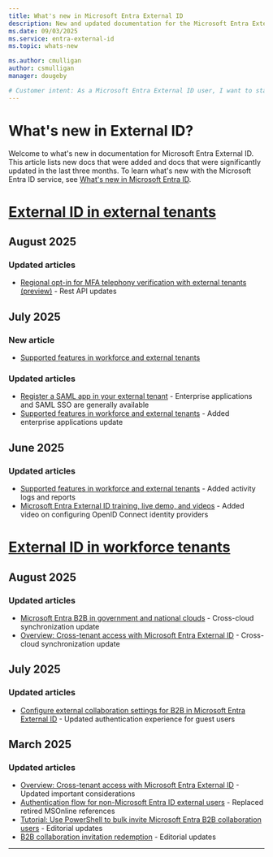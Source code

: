 ```yaml
---
title: What's new in Microsoft Entra External ID
description: New and updated documentation for the Microsoft Entra External ID.
ms.date: 09/03/2025
ms.service: entra-external-id
ms.topic: whats-new

ms.author: cmulligan
author: csmulligan
manager: dougeby

# Customer intent: As a Microsoft Entra External ID user, I want to stay updated on the new documentation and significant updates, so that I can stay informed about the changes and improvements in the service.
---
```


# What's new in External ID?

Welcome to what's new in documentation for Microsoft Entra External ID. This article lists new docs that were added and docs that were significantly updated in the last three months. To learn what's new with the Microsoft Entra ID service, see [What's new in Microsoft Entra ID](~/fundamentals/whats-new.md).

# [External ID in external tenants](#tab/external-tenants)

## August 2025

### Updated articles

- [Regional opt-in for MFA telephony verification with external tenants (preview)](customers/how-to-region-code-opt-in.md) - Rest API updates

## July 2025

### New article

- [Supported features in workforce and external tenants](customers/how-to-add-enterprise-application.md)

### Updated articles

- [Register a SAML app in your external tenant](customers/how-to-register-saml-app.md) - Enterprise applications and SAML SSO are generally available
- [Supported features in workforce and external tenants](customers/concept-supported-features-customers.md) - Added enterprise applications update

## June 2025

### Updated articles

- [Supported features in workforce and external tenants](customers/concept-supported-features-customers.md) - Added activity logs and reports
- [Microsoft Entra External ID training, live demo, and videos](customers/reference-training-videos.md) - Added video on configuring OpenID Connect identity providers


# [External ID in workforce tenants](#tab/workforce-tenants)

## August 2025

### Updated articles

- [Microsoft Entra B2B in government and national clouds](b2b-government-national-clouds.md) - Cross-cloud synchronization update
- [Overview: Cross-tenant access with Microsoft Entra External ID](cross-tenant-access-overview.md) - Cross-cloud synchronization update

## July 2025

### Updated articles

- [Configure external collaboration settings for B2B in Microsoft Entra External ID](external-collaboration-settings-configure.md) - Updated authentication experience for guest users

## March 2025

### Updated articles

- [Overview: Cross-tenant access with Microsoft Entra External ID](cross-tenant-access-overview.md) - Updated important considerations
- [Authentication flow for non-Microsoft Entra ID external users](authentication-conditional-access.md) - Replaced retired MSOnline references 
- [Tutorial: Use PowerShell to bulk invite Microsoft Entra B2B collaboration users](bulk-invite-powershell.md) - Editorial updates
- [B2B collaboration invitation redemption](redemption-experience.md) - Editorial updates


---
